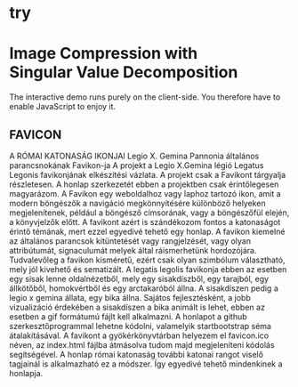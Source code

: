 # try
<!doctype html>

<html>

<head>
  <meta charset="UTF-8" />
  <title>SVD-Demo: Image Compression</title>
  <link rel="shortcut icon" type="image/png" href="favicon.png" />
  <link rel="stylesheet" href="nouislider.min.css" />
  <link rel="stylesheet" href="slick.css" />
  <link rel="stylesheet" href="slick-theme.css" />
  <link rel="stylesheet" href="style.css" />
</head>

<body>
  <div class="wrapper">
    <h1>
      Image Compression with<br />
      Singular Value Decomposition
    </h1>
    <noscript>The interactive demo runs purely on the client-side. You therefore have to enable JavaScript to enjoy it.</noscript>
  </div>

  <div class="app" id="app"></div>

  <div class="wrapper">
    <div class="explanation clearfix">
      <div class="left-column">
        <h2>FAVICON</h2>
        <p>
          A RÓMAI KATONASÁG IKONJAI
Legio X. Gemina Pannonia általános parancsnokának Favikon-ja
 A projekt a Legio X.Gemina légió Legatus Legonis  favikonjának elkészítési vázlata. A projekt csak a Favikont tárgyalja részletesen. A honlap szerkezetét ebben a projektben csak érintőlegesen magyarázom.  
A Favikon egy weboldalhoz vagy laphoz tartozó ikon, amit a modern böngészők a navigáció megkönnyítésére különböző helyeken megjelenítenek, például a böngésző címsorának, vagy a böngészőfül elején, a könyvjelzők előtt. 
A favikont azért is szándékozom fontos a katonaságot érintő témának, mert ezzel egyedivé tehető egy honlap. A favikon kiemelné az általános parancsok kitüntetését vagy rangjelzését, vagy olyan attribútumát, signaculumát melyek által ráismerhetünk hordozójára. Tudvalevőleg a favikon kisméretű, ezért csak olyan szimbólum választható, mely jól kivehető és sematizált.
A legatis legolis favikonja ebben az esetben egy sisak lenne oldalnézetből, mely egy sisakdíszből, egy tarajból, egy állkötőből, homokvértből és egy arctakaróból állna. A sisakdíszen pedig a legio x gemina állata, egy bika állna. Sajátos fejlesztésként, a jobb vizualizáció érdekében a sisakdíszen a bika animált is lehet, ebben az esetben a gif formátumú fájlt kell alkalmazni.
A honlapot a github szerkesztőprogrammal lehetne kódolni, valamelyik startbootstrap séma átalakításával. A favikont a gyökérkönyvtárban helyezem el favicon.ico néven, az index.html fájlba átmásolva tudom majd megjeleníteni <link rel="shortcut icon" type="image/png" href="/path/image.png" /> kódolás segítségével. 
A honlap római katonaság további katonai rangot viselő tagjainál is alkalmazható ez a módszer. Így egyedivé tehető mindenkinek a honlapja. 
      </p>
    </div>
  </div>

  <script src="main.js"></script>
</body>

</html>
